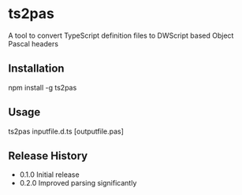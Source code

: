 ts2pas
======

A tool to convert TypeScript definition files to DWScript based Object Pascal headers

## Installation

  npm install -g ts2pas

## Usage

  ts2pas inputfile.d.ts [outputfile.pas]

## Release History

* 0.1.0 Initial release
* 0.2.0 Improved parsing significantly